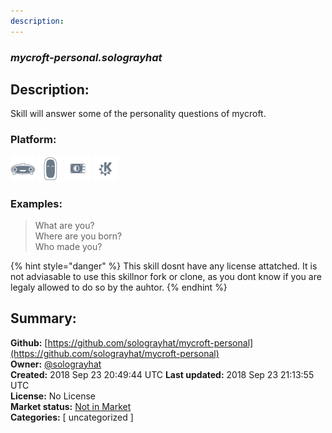 ```yaml
---
description: 
---
```


### _mycroft-personal.solograyhat_  
## Description:  
Skill will answer some of the personality questions of mycroft.  
### Platform:  
 ![Mark I](../.gitbook/assets/mark-1-icon.png)  ![Mark II](../.gitbook/assets/mark-2-icon.png)  ![Picroft](../.gitbook/assets/picroft-icon.png)  ![plasmoid](../.gitbook/assets/kde.png)   
### Examples:  
> What are you?  
> Where are you born?  
> Who made you?  
  
{% hint style="danger" %}
This skill dosnt have any license attatched. It is not adviasable to use this skillnor fork or clone, as you dont know if you are legaly allowed to do so by the auhtor.
{% endhint %}
  
## Summary:  
**Github:** [https://github.com/solograyhat/mycroft-personal](https://github.com/solograyhat/mycroft-personal)  
**Owner:** [@solograyhat](https://github.com/solograyhat)  
**Created:** 2018 Sep 23 20:49:44 UTC  **Last updated:** 2018 Sep 23 21:13:55 UTC  
**License:** No License  
**Market status:** [Not in Market](https://market.mycroft.ai/skill/)  
**Categories:** [ uncategorized ]   
